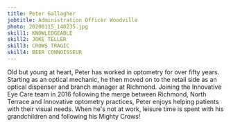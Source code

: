 ```yaml
---
title: Peter Gallagher
jobtitle: Administration Officer Woodville
photo: 20200115_140235.jpg
skill1: KNOWLEDGEABLE
skill2: JOKE TELLER
skill3: CROWS TRAGIC
skill4: BEER CONNOISSEUR
---
```

Old but young at heart, Peter has worked in optometry for over fifty years. Starting as an optical mechanic, he then moved on to the retail side as an optical dispenser and branch manager at Richmond. Joining the Innovative Eye Care team in 2016 following the merge between Richmond, North Terrace and Innovative optometry practices, Peter enjoys helping patients with their visual needs. When he's not at work, leisure time is spent with his grandchildren and following his Mighty Crows!
